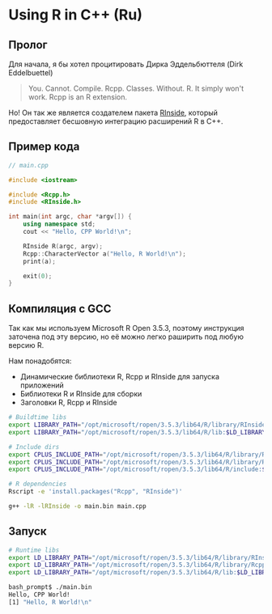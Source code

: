 # Using R in C++ (Ru)

<!-- Использование R в С++ -->

## Пролог

Для начала, я бы хотел процитировать Дирка Эддельбюттеля (Dirk Eddelbuettel)

> You. Cannot. Compile. Rcpp. Classes. Without. R. It simply won't work. Rcpp is an R extension.

Ho! Он так же является создателем пакета [RInside](https://github.com/eddelbuettel/rinside), который предоставляет бесшовную интеграцию расширений R в C++.

## Пример кода

```cpp
// main.cpp

#include <iostream>

#include <Rcpp.h>
#include <RInside.h>

int main(int argc, char *argv[]) {
    using namespace std;
    cout << "Hello, CPP World!\n";

    RInside R(argc, argv);
    Rcpp::CharacterVector a("Hello, R World!\n");
    print(a);

    exit(0);
}
```

## Компиляция с GCC

Так как мы используем Microsoft R Open 3.5.3, поэтому инструкция заточена под эту версию, но её можно легко раширить под любую версию R.

Нам понадобятся:

* Динамические библиотеки R, Rcpp и RInside для запуска приложений
* Библиотеки R и RInside для сборки
* Заголовки R, Rcpp и RInside

```bash
# Buildtime libs
export LIBRARY_PATH="/opt/microsoft/ropen/3.5.3/lib64/R/library/RInside/lib:$LD_LIBRARY_PATH"
export LIBRARY_PATH="/opt/microsoft/ropen/3.5.3/lib64/R/lib:$LD_LIBRARY_PATH"

# Include dirs
export CPLUS_INCLUDE_PATH="/opt/microsoft/ropen/3.5.3/lib64/R/library/RInside/include:$CPLUS_INCLUDE_PATH"
export CPLUS_INCLUDE_PATH="/opt/microsoft/ropen/3.5.3/lib64/R/library/Rcpp/include:$CPLUS_INCLUDE_PATH"
export CPLUS_INCLUDE_PATH="/opt/microsoft/ropen/3.5.3/lib64/R/include:$CPLUS_INCLUDE_PATH"

# R dependencies
Rscript -e 'install.packages("Rcpp", "RInside")'

g++ -lR -lRInside -o main.bin main.cpp
```

## Запуск

```bash
# Runtime libs
export LD_LIBRARY_PATH="/opt/microsoft/ropen/3.5.3/lib64/R/library/RInside/lib:$LD_LIBRARY_PATH"
export LD_LIBRARY_PATH="/opt/microsoft/ropen/3.5.3/lib64/R/library/Rcpp/lib:$LD_LIBRARY_PATH"
export LD_LIBRARY_PATH="/opt/microsoft/ropen/3.5.3/lib64/R/lib:$LD_LIBRARY_PATH"

bash_prompt$ ./main.bin
Hello, CPP World!
[1] "Hello, R World!\n"

```
